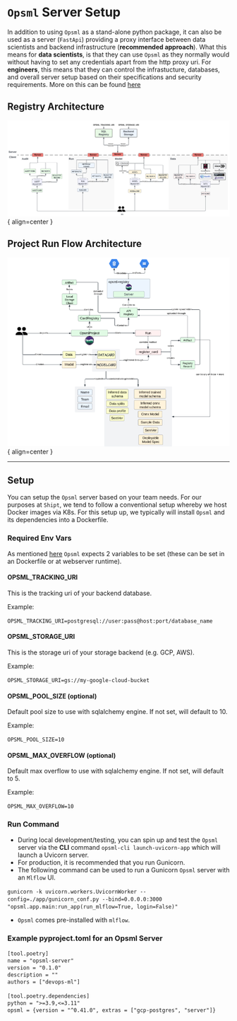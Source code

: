 # `Opsml` Server Setup

In addition to using `Opsml` as a stand-alone python package, it can also be used as a server (`FastApi`) providing a proxy interface between data scientists and backend infrastructure (**recommended approach**). What this means for **data scientists**, is that they can use `Opsml` as they normally would without having to set any credentials apart from the http proxy uri. For **engineers**, this means that they can control the infrastucture, databases, and overall server setup based on their specifications and security requirements. More on this can be found [here](../engineering/ownership.md)


## Registry Architecture
![](opsml-registry-arch.png){ align=center }


## Project Run Flow Architecture
![](server-proxy-arch.png){ align=center }

---

## **Setup**
You can setup the `Opsml` server based on your team needs. For our purposes at `Shipt`, we tend to follow a conventional setup whereby we host Docker images via K8s. For this setup up, we typically will install `Opsml` and its dependencies into a Dockerfile.

### Required Env Vars

As mentioned [here](../installation.md) `Opsml` expects 2 variables to be set (these can be set in an Dockerfile or at webserver runtime).

#### OPSML_TRACKING_URI

This is the tracking uri of your backend database.

Example:

`OPSML_TRACKING_URI=postgresql://user:pass@host:port/database_name`

#### OPSML_STORAGE_URI

This is the storage uri of your storage backend (e.g. GCP, AWS).

Example:

`OPSML_STORAGE_URI=gs://my-google-cloud-bucket`

#### OPSML_POOL_SIZE (optional)

Default pool size to use with sqlalchemy engine. If not set, will default to 10.

Example:

`OPSML_POOL_SIZE=10`

#### OPSML_MAX_OVERFLOW (optional)

Default max overflow to use with sqlalchemy engine. If not set, will default to 5.

Example:

`OPSML_MAX_OVERFLOW=10`

### Run Command

- During local development/testing, you can spin up and test the `Opsml` server via the **CLI** command `opsml-cli launch-uvicorn-app` which will launch a Uvicorn server.
- For production, it is recommended that you run Gunicorn.
- The following command can be used to run a Gunicorn `Opsml` server with an `Mlflow` UI.

`gunicorn -k uvicorn.workers.UvicornWorker --config=./app/gunicorn_conf.py --bind=0.0.0.0:3000 "opsml.app.main:run_app(run_mlflow=True, login=False)"`

- `Opsml` comes pre-installed with `mlflow`.

### Example pyproject.toml for an Opsml Server

```
[tool.poetry]
name = "opsml-server"
version = "0.1.0"
description = ""
authors = ["devops-ml"]

[tool.poetry.dependencies]
python = ">=3.9,<=3.11"
opsml = {version = "^0.41.0", extras = ["gcp-postgres", "server"]}
```